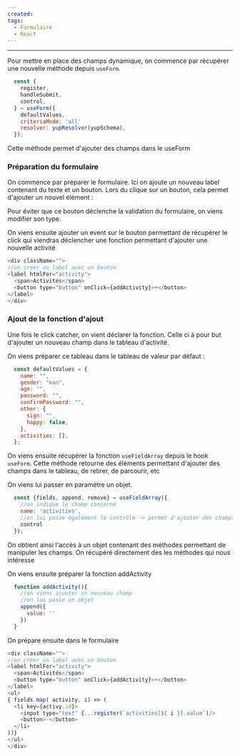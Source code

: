 ```yaml
---
created: 
tags:
  - Formulaire
  - React
---
```

---

Pour mettre en place des champs dynamique, on commence par récupérer une nouvelle méthode depuis `useForm`.

```javascript
  const {
    register,
    handleSubmit,
    control,
  } = useForm({
    defaultValues,
    criteriaMode: 'all'
    resolver: yupResolver(yupSchema),
  });
```

Cette méthode permet d'ajouter des champs dans le useForm

### Préparation du formulaire

On commence par préparer le formulaire. Ici on ajoute un nouveau label contenant du texte et un bouton.
Lors du clique sur un bouton, cela permet d'ajouter un nouvel élément :

Pour éviter que ce bouton déclenche la validation du formulaire, on viens modifier son type.

On viens ensuite ajouter un event sur le bouton permettant de récupérer le click qui viendras déclencher une fonction permettant d'ajouter une nouvelle activité

```javascript
<div className="">
//on créer un label avec un bouton
<label htmlFor="activity">
  <span>Activités</span>
  <button type="button" onClick={addActivity}>+</button>
</label>
</div>
```

### Ajout de la fonction d'ajout

Une fois le click catcher, on vient déclarer la fonction. Celle ci à pour but d'ajouter un nouveau champ dans le tableau d'activité.

On viens préparer ce tableau dans le tableau de valeur par défaut :

```javascript
  const defaultValues = {
    name: "",
    gender: "man",
    age: "",
    password: "",
    confirmPassword: "",
    other: {
      sign: "",
      happy: false,
    },
    activities: [],
  };
```

On viens ensuite récupérer la fonction `useFieldArray` depuis le hook `useForm`. Cette méthode retourne des éléments permettant d'ajouter des champs dans le tableau, de retirer, de parcourir, etc

On viens lui passer en paramètre un objet.

```javascript
  const {fields, append, remove} = useFieldArray({
    //on indique le champ concerné
    name: 'activities',
    //on lui passe également le contrôle -> permet d'ajouter des champs dans le useFrm
    control
  });
```


On obtient ainsi l'accès à un objet contenant des méthodes permettant de manipuler les champs.
On récupéré directement des les méthodes qui nous intéresse

On viens ensuite préparer la fonction addActivity

```javascript
  function addActivity(){
    //on viens ajouter un nouveau champ
    //on lui passe un objet
    append({
      value: ''
    })
  }
```

On prépare ensuite dans le formulaire 

```javascript 
<div className="">
//on créer un label avec un bouton
<label htmlFor="activity">
  <span>Activités</span>
  <button type="button" onClick={addActivity}>+</button>
</label>
<ul>
{ fields.map( activity, i) => (
  <li key={activy.id}>
	<input type="text" {...register(`activities[${ i }].value`)/>
	<button>-</button>
  </li>
))}
</ul>
</div>
```
